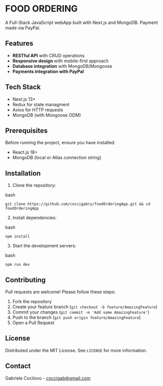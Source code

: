 # FOOD ORDERING 

A Full-Stack JavaScript webApp built with Next.js and MongoDB. Payment made via PayPal.

## Features

- **RESTful API** with CRUD operations
- **Responsive design** with mobile-first approach
- **Database integration** with MongoDB/Mongoose
- **Payments integration with PayPal**

## Tech Stack

- Next.js 13+
- Redux for state managment
- Axios for HTTP requests
- MongoDB (with Mongoose ODM)

## Prerequisites

Before running the project, ensure you have installed:
- React.js 18+
- MongoDB (local or Atlas connection string)

## Installation

1. Clone the repository:

bash   
   
    git clone https://github.com/coccigabry/foodOrderingApp.git && cd foodOrderingApp
 
2. Install dependencies:

 bash
 
    npm install   

3. Start the development servers:

 bash
 
    npm run dev  
 
## Contributing

Pull requests are welcome! Please follow these steps:
1. Fork the repository
2. Create your feature branch (`git checkout -b feature/AmazingFeature`)
3. Commit your changes (`git commit -m 'Add some AmazingFeature'`)
4. Push to the branch (`git push origin feature/AmazingFeature`)
5. Open a Pull Request

## License

Distributed under the MIT License. See `LICENSE` for more information.

## Contact

Gabriele Cocilovo - coccigab@gmail.com  
